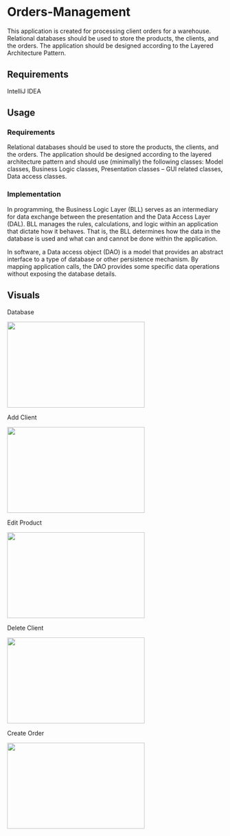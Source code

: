 # Orders-Management
This application is created for processing client orders for a warehouse.
Relational databases should be used to store the products, the clients, and the orders. The application should be designed according to the Layered Architecture Pattern.

## Requirements
IntelliJ IDEA

## Usage
### Requirements
Relational databases should be used to store the products, the clients, and the orders. The 
application should be designed according to the layered architecture pattern and should use 
(minimally) the following classes: Model classes, Business Logic classes, Presentation classes – GUI related classes, Data access classes.

### Implementation
In programming, the Business Logic Layer (BLL) serves as an intermediary for data exchange between the presentation and the Data Access Layer (DAL). BLL manages the rules, calculations, and logic within an application that dictate how it behaves. That is, the BLL determines how the data in the database is used and what can and cannot be done within the application.

In software, a Data access object (DAO) is a model that provides an abstract interface to a type of database or other persistence mechanism. By mapping application calls, the DAO provides some specific data operations without exposing the database details.

## Visuals
Database
<div allign="center">
  <img src="https://user-images.githubusercontent.com/93877610/232535720-fe34274f-73c1-415a-b391-00f50a4327fc.png" width="320" height="200">
</div>

Add Client
<div allign="center">
  <img src="https://user-images.githubusercontent.com/93877610/232535809-0832bac7-e61e-45aa-a74e-26efe1880a36.jpg" width="320" height="200">
</div>

Edit Product
<div allign="center">
  <img src="https://user-images.githubusercontent.com/93877610/232535904-fbcb7d60-d46b-4593-8d0c-d90b72b1799c.jpg" width="320" height="200">
</div>

Delete Client
<div allign="center">
  <img src="https://user-images.githubusercontent.com/93877610/232536001-8630f0ce-2024-46a6-b512-9bdbb76b1936.jpg" width="320" height="200">
</div>

Create Order
<div allign="center">
  <img src="https://user-images.githubusercontent.com/93877610/232536096-4d1aeea5-b1ba-4a45-8676-2be991a61082.jpg" width="320" height="200">
</div>
